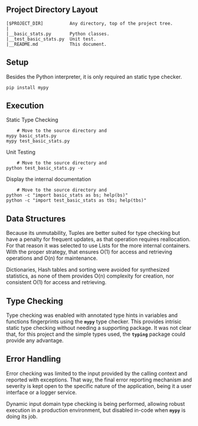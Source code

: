 Project Directory Layout
------------------------
    [$PROJECT_DIR]          Any directory, top of the project tree.
    |
    |__basic_stats.py       Python classes.
    |__test_basic_stats.py  Unit test.
    |__README.md            This document.

Setup
-----

Besides the Python interpreter, it is only required an static type checker.

    pip install mypy

Execution
---------

Static Type Checking

        # Move to the source directory and
    mypy basic_stats.py
    mypy test_basic_stats.py

Unit Testing

        # Move to the source directory and
    python test_basic_stats.py -v

Display the internal documentation

        # Move to the source directory and
    python -c "import basic_stats as bs; help(bs)"
    python -c "import test_basic_stats as tbs; help(tbs)"


Data Structures
---------------

Because its unmutability, Tuples are better suited for type checking but have
a penalty for frequent updates, as that operation requires reallocation. For
that reason it was selected to use Lists for the more internal containers.
With the proper strategy, that ensures O(1) for access and retrieving
operations and O(n) for maintenance.

Dictionaries, Hash tables and sorting were avoided for synthesized statistics,
as none of them provides O(n) complexity for creation, nor consistent O(1) for
access and retrieving.

Type Checking
-------------

Type checking was enabled with annotated type hints in variables and functions
fingerprints using the **`mypy`** type checker. This provides intrisic static
type checking without needing a supporting package. It was not clear that, for
this project and the simple types used, the **`typing`** package could provide
any advantage.

Error Handling
--------------

Error checking was limited to the input provided by the calling context and
reported with exceptions. That way, the final error reporting mechanism and
severity is kept open to the specific nature of the application, being it a
user interface or a logger service.

Dynamic input domain type checking is being performed, allowing robust
execution in a production environment, but disabled in-code when **`mypy`** is
doing its job.
